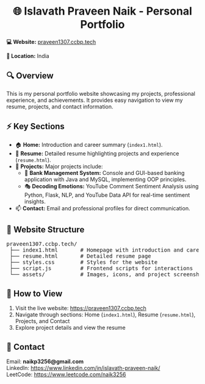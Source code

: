<h1 align="center">🌐 Islavath Praveen Naik - Personal Portfolio</h1>

<p><strong>💻 Website:</strong> <a href="https://praveen1307.ccbp.tech" target="_blank">praveen1307.ccbp.tech</a></p>
<p><strong>📍 Location:</strong> India</p>

<h2>🔍 Overview</h2>
<p>This is my personal portfolio website showcasing my projects, professional experience, and achievements. It provides easy navigation to view my resume, projects, and contact information.</p>

<h2>⚡ Key Sections</h2>
<ul>
  <li>🏠 <strong>Home:</strong> Introduction and career summary (<code>index1.html</code>).</li>
  <li>📄 <strong>Resume:</strong> Detailed resume highlighting projects and experience (<code>resume.html</code>).</li>
  <li>📂 <strong>Projects:</strong> Major projects include:
    <ul>
      <li>🏦 <strong>Bank Management System:</strong> Console and GUI-based banking application with Java and MySQL, implementing OOP principles.</li>
      <li>🎭 <strong>Decoding Emotions:</strong> YouTube Comment Sentiment Analysis using Python, Flask, NLP, and YouTube Data API for real-time sentiment insights.</li>
    </ul>
  </li>
  <li>📫 <strong>Contact:</strong> Email and professional profiles for direct communication.</li>
</ul>

<h2>📁 Website Structure</h2>
<pre>
praveen1307.ccbp.tech/
 ├── index1.html       # Homepage with introduction and career summary
 ├── resume.html       # Detailed resume page
 ├── styles.css        # Styles for the website
 ├── script.js         # Frontend scripts for interactions
 └── assets/           # Images, icons, and project screenshots
</pre>

<h2>🚀 How to View</h2>
<ol>
  <li>Visit the live website: <a href="https://praveen1307.ccbp.tech" target="_blank">https://praveen1307.ccbp.tech</a></li>
  <li>Navigate through sections: Home (<code>index1.html</code>), Resume (<code>resume.html</code>), Projects, and Contact</li>
  <li>Explore project details and view the resume</li>
</ol>

<h2>📧 Contact</h2>
<p>Email: <strong>naikp3256@gmail.com</strong><br>
LinkedIn: <a href="https://www.linkedin.com/in/islavath-praveen-naik/" target="_blank">https://www.linkedin.com/in/islavath-praveen-naik/</a><br>
LeetCode: <a href="https://www.leetcode.com/naik3256" target="_blank">https://www.leetcode.com/naik3256</a></p>
